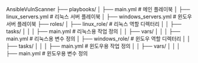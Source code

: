 AnsibleVulnScanner
├── playbooks/
│   ├── main.yml                   # 메인 플레이북
│   ├── linux_servers.yml           # 리눅스 서버 플레이북
│   ├── windows_servers.yml         # 윈도우 서버 플레이북
├── roles/
│   ├── linux_role/                 # 리눅스 역할 디렉터리
│   │   ├── tasks/
│   │   │   ├── main.yml            # 리눅스용 작업 정의
│   │   ├── vars/
│   │   │   ├── main.yml            # 리눅스용 변수 정의
│   ├── windows_role/               # 윈도우 역할 디렉터리
│   │   ├── tasks/
│   │   │   ├── main.yml            # 윈도우용 작업 정의
│   │   ├── vars/
│   │   │   ├── main.yml            # 윈도우용 변수 정의
